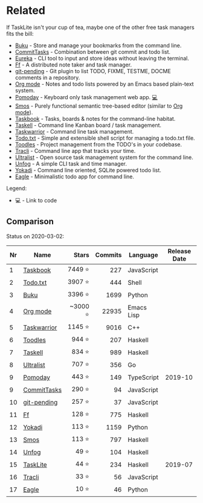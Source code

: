 # Related

If TaskLite isn't your cup of tea, maybe one of the other free task managers
fits the bill:

- [Buku] - Store and manage your bookmarks from the command line.
- [CommitTasks] - Combination between git commit and todo list.
- [Eureka] - CLI tool to input and store ideas without leaving the terminal.
- [Ff] - A distributed note taker and task manager.
- [git-pending] - Git plugin to list TODO, FIXME, TESTME, DOCME
    comments in a repository.
- [Org mode] - Notes and todo lists powered by an Emacs based plain-text system.
- [Pomoday] - Keyboard only task management web app. [💻][Pomoday GitHub]
- [Smos] - Purely functional semantic tree-based editor (similar to [Org mode]).
- [Taskbook] - Tasks, boards & notes for the command-line habitat.
- [Taskell] - Command line Kanban board / task management.
- [Taskwarrior] - Command line task management.
- [Todo.txt] - Simple and extensible shell script for managing a todo.txt file.
- [Toodles] - Project management from the TODO's in your codebase.
- [Tracli] - Command line app that tracks your time.
- [Ultralist] - Open source task management system for the command line.
- [Unfog] - A simple CLI task and time manager.
- [Yokadi] - Command line oriented, SQLite powered todo list.
- [Eagle] - Minimalistic todo app for command line.

Legend:

- 💻 - Link to code


## Comparison

Status on 2020-03-02:

Nr | Name          |   Stars | Commits  | Language   | Release Date
---|---------------|--------:|---------:|------------|-------------
 1 | [Taskbook]    | 7449 ⭐️ |      227 | JavaScript |
 2 | [Todo.txt]    | 3907 ⭐️ |      444 | Shell      |
 3 | [Buku]        | 3396 ⭐️ |     1699 | Python     |
 4 | [Org mode]    |~3000 ⭐️ |    22935 | Emacs Lisp |
 5 | [Taskwarrior] | 1145 ⭐️ |     9016 | C++        |
 6 | [Toodles]     |  944 ⭐️ |      207 | Haskell    |
 7 | [Taskell]     |  834 ⭐️ |      989 | Haskell    |
 8 | [Ultralist]   |  707 ⭐️ |      356 | Go         |
 9 | [Pomoday]     |  443 ⭐️ |      149 | TypeScript | 2019-10
 9 | [CommitTasks] |  290 ⭐️ |       94 | JavaScript |
10 | [git-pending] |  257 ⭐️ |       37 | JavaScript |
11 | [Ff]          |  128 ⭐️ |      775 | Haskell    |
12 | [Yokadi]      |  113 ⭐️ |     1159 | Python     |
13 | [Smos]        |  113 ⭐️ |      797 | Haskell    |
14 | [Unfog]       |   49 ⭐️ |      104 | Haskell    |
15 | [TaskLite]    |   44 ⭐️ |      234 | Haskell    | 2019-07
16 | [Tracli]      |   33 ⭐️ |       56 | JavaScript |
17 | [Eagle]       |   10 ⭐️ |       46 | Python     |


[Buku]: https://github.com/jarun/Buku
[CommitTasks]: https://github.com/ZeroX-DG/CommitTasks
[Eagle]: https://github.com/im-n1/eagle
[Eureka]: https://github.com/simeg/eureka
[Ff]: https://github.com/ff-notes/ff
[git-pending]: https://github.com/kamranahmedse/git-pending
[Org mode]: https://orgmode.org
[Pomoday]: https://pomoday.app/
[Pomoday GitHub]: https://github.com/huytd/pomoday-v2
[Smos]: https://smos.cs-syd.eu
[Taskbook]: https://github.com/klauscfhq/taskbook
[Taskell]: https://taskell.app
[TaskLite]: https://tasklite.org
[Taskwarrior]: https://github.com/GothenburgBitFactory/taskwarrior
[Todo.txt]: http://todotxt.org/
[Toodles]: https://github.com/aviaviavi/toodles
[Tracli]: https://github.com/ridvankaradag/tracli-terminal
[Ultralist]: https://ultralist.io
[Unfog]: https://github.com/unfog-io/unfog-cli
[Yokadi]: https://yokadi.github.io/
